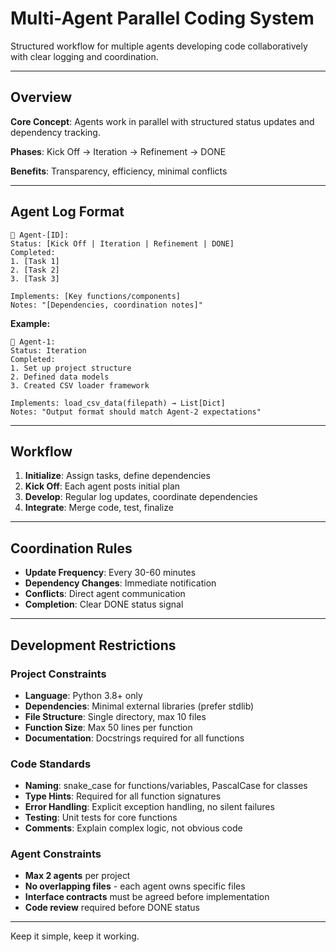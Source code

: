 # Multi-Agent Parallel Coding System

Structured workflow for multiple agents developing code collaboratively with clear logging and coordination.

---

## Overview

**Core Concept**: Agents work in parallel with structured status updates and dependency tracking.

**Phases**: Kick Off → Iteration → Refinement → DONE

**Benefits**: Transparency, efficiency, minimal conflicts

---

## Agent Log Format

```
🔸 Agent-[ID]:
Status: [Kick Off | Iteration | Refinement | DONE]
Completed:
1. [Task 1]
2. [Task 2]
3. [Task 3]

Implements: [Key functions/components]
Notes: "[Dependencies, coordination notes]"
```

**Example:**
```
🔸 Agent-1:
Status: Iteration
Completed:
1. Set up project structure
2. Defined data models
3. Created CSV loader framework

Implements: load_csv_data(filepath) → List[Dict]
Notes: "Output format should match Agent-2 expectations"
```

---

## Workflow

1. **Initialize**: Assign tasks, define dependencies
2. **Kick Off**: Each agent posts initial plan
3. **Develop**: Regular log updates, coordinate dependencies
4. **Integrate**: Merge code, test, finalize

---

## Coordination Rules

- **Update Frequency**: Every 30-60 minutes
- **Dependency Changes**: Immediate notification
- **Conflicts**: Direct agent communication
- **Completion**: Clear DONE status signal

---

## Development Restrictions

### Project Constraints
- **Language**: Python 3.8+ only
- **Dependencies**: Minimal external libraries (prefer stdlib)
- **File Structure**: Single directory, max 10 files
- **Function Size**: Max 50 lines per function
- **Documentation**: Docstrings required for all functions

### Code Standards
- **Naming**: snake_case for functions/variables, PascalCase for classes
- **Type Hints**: Required for all function signatures
- **Error Handling**: Explicit exception handling, no silent failures
- **Testing**: Unit tests for core functions
- **Comments**: Explain complex logic, not obvious code

### Agent Constraints
- **Max 2 agents** per project
- **No overlapping files** - each agent owns specific files
- **Interface contracts** must be agreed before implementation
- **Code review** required before DONE status

---

Keep it simple, keep it working.
